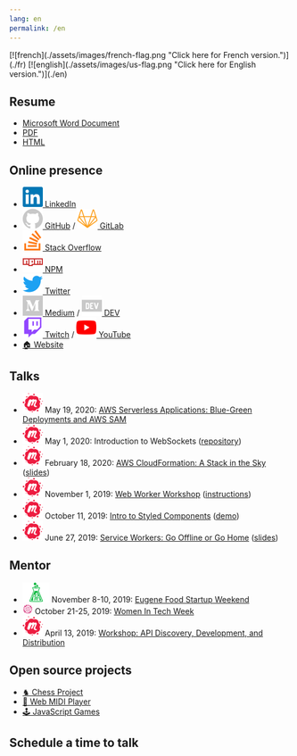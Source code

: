 ```yaml
---
lang: en
permalink: /en
---
```


<span id="flag">
[![french](./assets/images/french-flag.png "Click here for French version.")](./fr)
[![english](./assets/images/us-flag.png "Click here for English version.")](./en)
</span>

## Resume

- [Microsoft Word Document](https://yvesgurcan.com/resume.docx)
- [PDF](https://yvesgurcan.com/resume.pdf)
- [HTML](https://stackoverflow.com/cv/yvesgurcan)

## Online presence

- [![LinkedIn](./assets/images/social-media/linkedin.svg) LinkedIn](https://linkedin.com/in/yvesgurcan)
- [![GitHub](./assets/images/social-media/github.svg) GitHub](https://github.com/yvesgurcan) / [![LinkedIn](./assets/images/social-media/gitlab.svg) GitLab](https://gitlab.com/yvesgurcan)
- [![Stack Overflow](./assets/images/social-media/stackoverflow.svg) Stack Overflow](https://stackoverflow.com/users/11439562/yves-gurcan)
- [![NPM](./assets/images/social-media/npm.svg) NPM](https://www.npmjs.com/~yvesgurcan)
- [![Twitter](./assets/images/social-media/twitter.svg) Twitter](https://twitter.com/yvesgurcan)
- [![Medium](./assets/images/social-media/medium.svg) Medium](https://medium.com/@yvesgurcan) / [![DEV](./assets/images/social-media/dev.svg) DEV](https://dev.to/yvesgurcan)
- [![Twitch](./assets/images/social-media/twitch.svg) Twitch](https://www.twitch.tv/yvesgurcan/videos) / [![YouTube](./assets/images/social-media/youtube.svg) YouTube](https://www.youtube.com/channel/UCmNgbt5GFQfdwPOKaJ-NHYw/videos)
- [🏠 Website](https://yvesgurcan.com/)

## Talks

- ![Meetup](./assets/images/social-media/meetup.svg) May 19, 2020: [AWS Serverless Applications: Blue-Green Deployments and AWS SAM](https://www.meetup.com/Portland-Serverless-Architecture-Meetup/events/270451639/)
- ![Meetup](./assets/images/social-media/meetup.svg) May 1, 2020: Introduction to WebSockets ([repository](https://github.com/yvesgurcan/websocket-examples))
- ![Meetup](./assets/images/social-media/meetup.svg) February 18, 2020: [AWS CloudFormation: A Stack in the Sky](https://www.meetup.com/Portland-Serverless-Architecture-Meetup/events/268360327/) ([slides](https://slides.com/yvesgurcan/cloudformation#/))
- ![Meetup](./assets/images/social-media/meetup.svg) November 1, 2019: [Web Worker Workshop](https://www.meetup.com/Elm-Eug/events/gnzgkryzpbcb/) ([instructions](https://workers.yvesgurcan.com/workshop/))
- ![Meetup](./assets/images/social-media/meetup.svg) October 11, 2019: [Intro to Styled Components](https://www.meetup.com/Elm-Eug/events/qsrfjryznbpb/) ([demo](https://styled.yvesgurcan.com/))
- ![Meetup](./assets/images/social-media/meetup.svg) June 27, 2019: [Service Workers: Go Offline or Go Home](https://www.meetup.com/eugenewebdevs/events/261941044/) ([slides](https://slides.com/yvesgurcan/sw#/))

## Mentor

- ![Startup Weekend](./assets/images/social-media/startupweekend.svg) November 8-10, 2019: [Eugene Food Startup Weekend](http://communities.techstars.com/usa/eugene/startup-weekend/14837)
- <img src="./assets/images/social-media/womenintech.png" height="18"> October 21-25, 2019: [Women In Tech Week](https://redefiningwomenintech.com/event/women-in-tech-week-oct-21-25)
- ![Meetup](./assets/images/social-media/meetup.svg) April 13, 2019: [Workshop: API Discovery, Development, and Distribution](https://www.meetup.com/eugenewebdevs/events/260157602/)

## Open source projects

- [♞ Chess Project](https://chessproject.yvesgurcan.com)
- [🎹 Web MIDI Player](https://midi.yvesgurcan.com)
- [🕹️ JavaScript Games](https://games.yvesgurcan.com)

## Schedule a time to talk

<div class="calendly-inline-widget" data-url="https://calendly.com/yvesgurcan/chat" style="min-width:320px;height:630px;"></div>
<script type="text/javascript" src="https://assets.calendly.com/assets/external/widget.js"></script>

